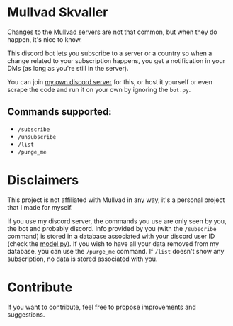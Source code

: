 # Mullvad Skvaller

Changes to the [Mullvad servers](https://mullvad.net/en/servers) are not that common, but when they do happen, it's nice to know.

This discord bot lets you subscribe to a server or a country so when a change related to your subscription happens, you get a notification in your DMs (as long as you're still in the server).

You can join [my own discord server](https://discord.gg/Xztjxs6H7X) for this, or host it yourself or even scrape the code and run it on your own by ignoring the `bot.py`.

## Commands supported:

- `/subscribe`
- `/unsubscribe`
- `/list`
- `/purge_me`


# Disclaimers

This project is not affiliated with Mullvad in any way, it's a personal project that I made for myself.

If you use my discord server, the commands you use are only seen by you, the bot and probably discord. Info provided by you (with the `/subscribe` command) is stored in a database associated with your discord user ID (check the [model.py](skvaller/database/model.py)). If you wish to have all your data removed from my database, you can use the `/purge_me` command. If `/list` doesn't show any subscription, no data is stored associated with you.

# Contribute

If you want to contribute, feel free to propose improvements and suggestions.
